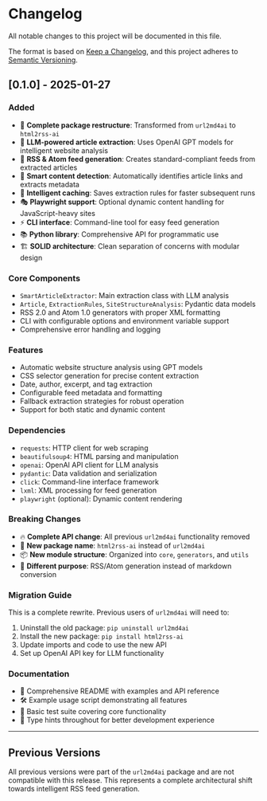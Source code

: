 # Changelog

All notable changes to this project will be documented in this file.

The format is based on [Keep a Changelog](https://keepachangelog.com/en/1.0.0/),
and this project adheres to [Semantic Versioning](https://semver.org/spec/v2.0.0.html).

## [0.1.0] - 2025-01-27

### Added
- 🚀 **Complete package restructure**: Transformed from `url2md4ai` to `html2rss-ai`
- 🧠 **LLM-powered article extraction**: Uses OpenAI GPT models for intelligent website analysis
- 📡 **RSS & Atom feed generation**: Creates standard-compliant feeds from extracted articles
- 🎯 **Smart content detection**: Automatically identifies article links and extracts metadata
- 💾 **Intelligent caching**: Saves extraction rules for faster subsequent runs
- 🎭 **Playwright support**: Optional dynamic content handling for JavaScript-heavy sites
- ⚡ **CLI interface**: Command-line tool for easy feed generation
- 📚 **Python library**: Comprehensive API for programmatic use
- 🏗️ **SOLID architecture**: Clean separation of concerns with modular design

### Core Components
- `SmartArticleExtractor`: Main extraction class with LLM analysis
- `Article`, `ExtractionRules`, `SiteStructureAnalysis`: Pydantic data models
- RSS 2.0 and Atom 1.0 generators with proper XML formatting
- CLI with configurable options and environment variable support
- Comprehensive error handling and logging

### Features
- Automatic website structure analysis using GPT models
- CSS selector generation for precise content extraction
- Date, author, excerpt, and tag extraction
- Configurable feed metadata and formatting
- Fallback extraction strategies for robust operation
- Support for both static and dynamic content

### Dependencies
- `requests`: HTTP client for web scraping
- `beautifulsoup4`: HTML parsing and manipulation
- `openai`: OpenAI API client for LLM analysis
- `pydantic`: Data validation and serialization
- `click`: Command-line interface framework
- `lxml`: XML processing for feed generation
- `playwright` (optional): Dynamic content rendering

### Breaking Changes
- 🔥 **Complete API change**: All previous `url2md4ai` functionality removed
- 🔄 **New package name**: `html2rss-ai` instead of `url2md4ai`
- 📦 **New module structure**: Organized into `core`, `generators`, and `utils`
- 🎯 **Different purpose**: RSS/Atom generation instead of markdown conversion

### Migration Guide
This is a complete rewrite. Previous users of `url2md4ai` will need to:
1. Uninstall the old package: `pip uninstall url2md4ai`
2. Install the new package: `pip install html2rss-ai`
3. Update imports and code to use the new API
4. Set up OpenAI API key for LLM functionality

### Documentation
- 📖 Comprehensive README with examples and API reference
- 🛠️ Example usage script demonstrating all features
- 🧪 Basic test suite covering core functionality
- 📝 Type hints throughout for better development experience

---

## Previous Versions

All previous versions were part of the `url2md4ai` package and are not compatible with this release.
This represents a complete architectural shift towards intelligent RSS feed generation. 